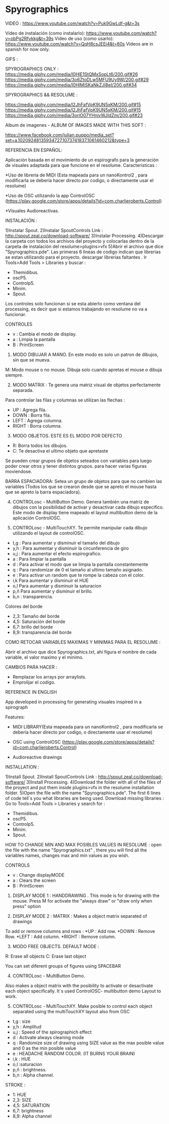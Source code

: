 # Spyrographics

VIDEO : 
https://www.youtube.com/watch?v=Puk9GwLdf-g&t=3s

Video de instalación (como instalarlo): https://www.youtube.com/watch?v=obPg2Rfykkg&t=39s
Video de uso (como usarlo): https://www.youtube.com/watch?v=QqH8csJEEi4&t=60s
Videos are in spanish for now only.


GIFS : 

SPYROGRAPHICS ONLY : 
https://media.giphy.com/media/l0HlE1StQMxSopLt6/200.gif#26
https://media.giphy.com/media/3o6ZtoDLw5MFU9Uy9W/200.gif#29
https://media.giphy.com/media/l0HlMiSKaNkZJI8eI/200.gif#34

SPYROGRAPHICS && RESOLUME : 

https://media.giphy.com/media/l2JhFafVpK9UN5xKM/200.gif#15
https://media.giphy.com/media/l2JhFafVpK9UN5xKM/200.gif#15
https://media.giphy.com/media/3oriO07YHnivWJIdZm/200.gif#23

Album de imagenes - ALBUM OF IMAGES MADE WITH THIS SOFT :

https://www.facebook.com/julian.puppo/media_set?set=a.10209248135934727.1073741837.1061460212&type=3

REFERENCIA EN ESPAÑOL:

Aplicación basada en el movimiento de un espirografo para la generación de visuales adaptada para que funcione en el resolume.
Caracteristicas : 

*Uso de libreria de MIDI (Esta mapeada para un nanoKontrol2 , para modificarla se debería hacer directo por codigo, o directamente usar el resolume)

*Uso de OSC utilizando la app ControlOSC (https://play.google.com/store/apps/details?id=com.charlieroberts.Control)

*Visuales Audioreactivas.

INSTALACIÓN : 

1)Instalar Spout. 
2)Instalar SpoutControls
Link : http://spout.zeal.co/download-software/
3)Instalar Processing.
4)Descargar la carpeta con todos los archivos del proyecto y colocarlas dentro de la carpeta de instalación del resolume>plugins>vfx
5)Abrir el archivo que dice "Spyrographics.pde".
Las primeras 6 lineas de codigo indican que librerias se estan utilizando para el proyecto.
descargar librerías faltantes . Ir Tools>Add Tools > Libraries y buscar : 

* Themidibus.
* oscP5.
* Controlp5.
* Minim.
* Spout.

Los controles solo funcionan si se esta abierto como ventana del processing, es decir que si estamos trabajando en resolume no va a funcionar. 

CONTROLES 
 
 * v : Cambia el modo de display. 
 * a : Limpia la pantalla
 * B : PrintScreen

 1) MODO DIBUJAR A MANO. En este modo es solo un patron de dibujos, sin que se mueva.
 
 M: Modo mouse o no mouse. Dibuja solo cuando apretas el mouse o dibuja siempre.
 
 
 2) MODO MATRIX : Te genera una matriz visual de objetos perfectamente separada.
 
 Para controlar las filas y columnas se utilizan las flechas :

  * UP :  Agrega fila.
  * DOWN : Borra fila.
  * LEFT : Agrega columna.
  * RIGHT : Borra columna.


 3) MODO OBJETOS. ESTE ES EL MODO POR DEFECTO
 
 * R: Borra todos los dibujos.
 * C: Te desactiva el ultimo objeto que apretaste
 
 Se pueden crear grupos de objetos seteados con variables para luego poder crear otros y tener distintos grupos.
 para hacer varias figuras moviendose. 
 
 BARRA ESPACIADORA: Setea un grupo de objetos para que no cambien las variables
 (Todos los que se crearon desde que se apreto el mouse hasta que se apreto la barra espaciadora).
 
 4) CONTROLosc - MultiButton Demo.
   Genera también una matriz de dibujos con la posibilidad de activar y desactivar cada dibujo especifico.
   Este modo de display tiene mapeado el layout multibutton demo de la aplicación ControlOSC. 
   
 5) CONTROLosc - MultiTouchXY.
 Te permite manipular cada dibujo utilizando el layout de controlOSC.


 * t,g : Para aumentar y disminuir el tamaño del dibujo
 * y,h : Para aumentar y disminuir la circunferencia de giro
 * u,j : Para aumentar el efecto espirografico.
 * a  : Para limpiar la pantalla
 * d  : Para activar el modo que se limpia la pantalla constantemente
 * q  : Para randomizar de 0 el tamaño al ultimo tamaño asignado.
 * e  : Para activar un random que te rompe la cabeza con el color.
 * i,k Para aumentar y disminuir el HUE
 * o,l Para aumentar y disminuir la saturacion
 * p,ñ Para aumentar y disminuir el brillo.
 * b,n : transparencia. 
 
 Colores del borde
 * 2,3: Tamaño del borde
 * 4,5: Saturación del borde
 * 6,7: brillo del borde
 * 8,9: transparencia del borde

COMO RETOCAR VARIABLES MAXIMAS Y MINIMAS PARA EL RESOLUME : 
 
 Abrir el archivo que dice Spyrographics.txt, ahí figura el nombre de cada variable, el valor maximo y el minimo. 

CAMBIOS PARA HACER : 
- Remplazar los arrays por arraylists. 
- Emprolijar el codigo. 

 
REFERENCE IN ENGLISH

App developed in processing for generating visuales inspired in a spirograph

Features:

* MIDI LIBRARY(Esta mapeada para un nanoKontrol2 , para modificarla se debería hacer directo por codigo, o directamente usar el resolume)

* OSC using ControlOSC (https://play.google.com/store/apps/details?id=com.charlieroberts.Control)

* Audioreactive drawings

INSTALLATION : 

1)Install Spout. 
2)Install SpoutControls
Link : http://spout.zeal.co/download-software/
3)Install Processing.
4)Download the folder with all of the files of the proyect and put them inside plugins>vfx in the resolume installation folder.
5)Open the file with the name "Spyrographics.pde".
The first 6 lines of code tell´s you what libraries are being used. Download missing libraries :
Go to Tools>Add Tools > Libraries y search for : 

* Themidibus.
* oscP5.
* Controlp5.
* Minim.
* Spout.

 HOW TO CHANGE MIN AND MAX POSIBLES VALUES IN RESOLUME : 
 open the file with the name "Spyrographics.txt" , there you will find all the variables names, changes max and min values as you wish.


CONTROLS 
 
 * v : Change displayMODE
 * a : Clears the screen
 * B : PrintScreen

 1) DISPLAY MODE 1 : HANDDRAWING . This mode is for drawing with the mouse.
 Press M for activate the "always draw" or "draw only when press" option
 
 2) DISPLAY MODE 2 : MATRIX : Makes a object matrix separated of drawings
 
 To add or remove columns and rows :
  *UP :  Add row.
  *DOWN : Remove Row.
  *LEFT : Add column.
  *RIGHT : Remove column.


 3) MODO FREE OBJECTS. DEFAULT MODE :
 
 R: Erase all objects 
 C: Erase last object

 You can set diferent groups of figures using SPACEBAR

 
 4) CONTROLosc - MultiButton Demo.

 Also makes a object matrix with the posibility to activate or desactivate each object specifically. It´s used ControlOSC- multibutton demo Layout to work.
  
 5) CONTROLosc - MultiTouchXY.
 Make posible to control each object separated using the multiTouchXY layout also from OSC


 * t,g : size
 * y,h : Amplitud
 * u,j : Speed of the spirographich effect
 * d  : Activate always cleaning mode
 * q  : Randomize size of drawing  using SIZE value as the max posible value and 0 as the min posible value
 * e  : HEADACHE RANDOM COLOR. (IT BURNS YOUR BRAIN)
 * i,k : HUE
 * o,l :saturacion
 * p,ñ : brightness.
 * b,n : Alpha channel. 
 
 STROKE : 
 * 1: HUE
 * 2,3: SIZE
 * 4,5: SATURATION
 * 6,7: brightness
 * 8,9: Alpha channel
 

 

